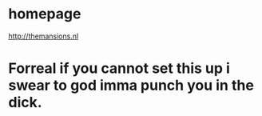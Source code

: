 # homepage
http://themansions.nl


# Forreal if you cannot set this up i swear to god imma punch you in the dick.
